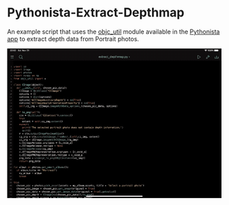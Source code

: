 # Pythonista-Extract-Depthmap
An example script that uses the [objc_util](http://omz-software.com/pythonista/docs/ios/objc_util.html) module available in the [Pythonista app](http://omz-software.com/pythonista/) to extract depth data from Portrait photos.

![Demo](https://github.com/jankais3r/Pythonista-Extract-Depthmap/raw/main/demo.gif)
